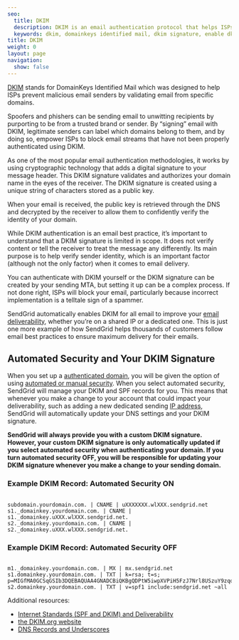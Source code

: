 ```yaml
---
seo:
  title: DKIM
  description: DKIM is an email authentication protocol that helps ISPs better identify legitimate email senders.
  keywords: dkim, domainkeys identified mail, dkim signature, enable dkim
title: DKIM
weight: 0
layout: page
navigation:
  show: false
---
```


[DKIM]({{site.blog_url}}/what-is-dkim/) stands for DomainKeys Identified Mail which was designed to help ISPs prevent malicious email senders by validating email from specific domains.

Spoofers and phishers can be sending email to unwitting recipients by purporting to be from a trusted brand or sender. By “signing” email with DKIM, legitimate senders can label which domains belong to them, and by doing so, empower ISPs to block email streams that have not been properly authenticated using DKIM.

As one of the most popular email authentication methodologies, it works by using cryptographic technology that adds a digital signature to your message header. This DKIM signature validates and authorizes your domain name in the eyes of the receiver. The DKIM signature is created using a unique string of characters stored as a public key.

When your email is received, the public key is retrieved through the DNS and decrypted by the receiver to allow them to confidently verify the identity of your domain.

While DKIM authentication is an email best practice, it’s important to understand that a DKIM signature is limited in scope. It does not verify content or tell the receiver to treat the message any differently. Its main purpose is to help verify sender identity, which is an important factor (although not the only factor) when it comes to email delivery.

You can authenticate with DKIM yourself or the DKIM signature can be created by your sending MTA, but setting it up can be a complex process. If not done right, ISPs will block your email, particularly because incorrect implementation is a telltale sign of a spammer.

SendGrid automatically enables DKIM for all email to improve your [email deliverability]({{root_url}}/glossary/email-deliverability.html), whether you’re on a shared IP or a dedicated one. This is just one more example of how SendGrid helps thousands of customers follow email best practices to ensure maximum delivery for their emails.

## 	Automated Security and Your DKIM Signature
 	
When you set up a [authenticated domain]({{root_url}}/help-support/getting-started/how-to-set-up-domain-authentication.html), you will be given the option of using [automated or manual security]({{root_url}}//help-support/getting-started/how-to-set-up-domain-authentication.html#-Using-automated-security). When you select automated security, SendGrid will manage your DKIM and SPF records for you. This means that whenever you make a change to your account that could impact your deliverability, such as adding a new dedicated sending [IP address]({{root_url}}/glossary/ip-address.html), SendGrid will automatically update your DNS settings and your DKIM signature.

**SendGrid will always provide you with a custom DKIM signature. However, your custom DKIM signature is only automatically updated if you select automated security when authenticating your domain. If you turn automated security OFF, you will be responsible for updating your DKIM signature whenever you make a change to your sending domain.**



 ### 	Example DKIM Record: Automated Security ON
 	
```

subdomain.yourdomain.com. | CNAME | uXXXXXXX.wlXXX.sendgrid.net
s1._domainkey.yourdomain.com. | CNAME | s1._domainkey.uXXX.wlXXX.sendgrid.net.
s2._domainkey.yourdomain.com. | CNAME | s2._domainkey.uXXX.wlXXX.sendgrid.net.

```

 ### 	Example DKIM Record: Automated Security OFF
 	
```

m1._domainkey.yourdomain.com. | MX | mx.sendgrid.net
s1.domainkey.yourdomain.com. | TXT | k=rsa; t=s; p=MIGfMA0GCSqGSIb3DQEBAQUAA4GNADCBiQKBgQDPtW5iwpXVPiH5FzJ7Nrl8USzuY9zqqzjE0D1r04xDN6qwziDnmgcFNNfMewVKN2D1O+2J9N14hRprzByFwfQW76yojh54Xu3uSbQ3JP0A7k8o8GutRF8zbFUA8n0ZH2y0cIEjMliXY4W4LwPA7m4q0ObmvSjhd63O9d8z1XkUBwIDAQAB
s2.domainkey.yourdomain.com. | TXT | v=spf1 include:sendgrid.net ~all

```


Additional resources:

* [Internet Standards (SPF and DKIM) and Deliverability]({{root_url}}/Classroom/Deliver/Sender_Authentication/internet_standards_spf_and_dkim_and_deliverability.html)
* [the DKIM.org website](http://www.dkim.org/)
* [DNS Records and Underscores]({{root_url}}/Classroom/Troubleshooting/Authentication/dns_records_and_underscores.html)

